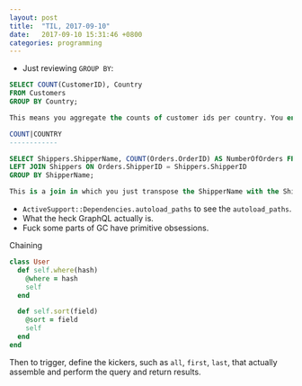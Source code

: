 ```yaml
---
layout: post
title:  "TIL, 2017-09-10"
date:   2017-09-10 15:31:46 +0800
categories: programming
---
```


- Just reviewing `GROUP BY`:

``` sql
SELECT COUNT(CustomerID), Country
FROM Customers
GROUP BY Country;

This means you aggregate the counts of customer ids per country. You end up with

COUNT|COUNTRY
------------

SELECT Shippers.ShipperName, COUNT(Orders.OrderID) AS NumberOfOrders FROM Orders
LEFT JOIN Shippers ON Orders.ShipperID = Shippers.ShipperID
GROUP BY ShipperName;

This is a join in which you just transpose the ShipperName with the ShipperID since you are joining them. So you get the count grouped by ShipperID, then because of the join, you can then get the ShipperName reference.
```

- `ActiveSupport::Dependencies.autoload_paths` to see the `autoload_paths`.
- What the heck GraphQL actually is.
- Fuck some parts of GC have primitive obsessions.

Chaining

``` ruby
class User
  def self.where(hash)
    @where = hash
    self
  end

  def self.sort(field)
    @sort = field
    self
  end
end
```

Then to trigger, define the kickers, such as `all`, `first`, `last`, that actually assemble and perform the query and return results.
